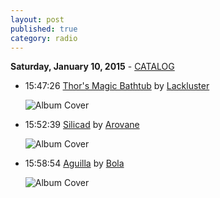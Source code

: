 ```yaml
---
layout: post
published: true
category: radio
---
```


**Saturday, January 10, 2015** - [CATALOG](/2015/01/10/Arovane-radio-catalog)

*   15:47:26  [Thor's Magic Bathtub](http://goo.gl/NAjjHK) by [Lackluster](http://www.last.fm/music/Lackluster)

    ![Album Cover](http://userserve-ak.last.fm/serve/174s/100979343.png "Container")

*   15:52:39  [Silicad](http://goo.gl/P1Chq9) by [Arovane](http://www.last.fm/music/Arovane)

    ![Album Cover](http://userserve-ak.last.fm/serve/174s/4785832.png "Silicad Occer")

*   15:58:54  [Aguilla](http://goo.gl/TRlUAH) by [Bola](http://www.last.fm/music/Bola)

    ![Album Cover](http://userserve-ak.last.fm/serve/174s/63358627.jpg "Soup")


